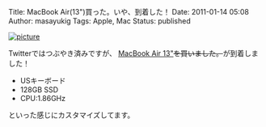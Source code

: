 Title: MacBook Air(13")買った。いや、到着した！
Date: 2011-01-14 05:08
Author: masayukig
Tags: Apple, Mac
Status: published

[![picture](http://farm6.static.flickr.com/5125/5352096223_fc20480cdf.jpg)
](http://www.flickr.com/photos/masayun/5352096223/ "Untitled by masayukig, on Flickr")

Twitterではつぶやき済みですが、
[MacBook Air
13"](http://www.apple.com/jp/macbookair/)~~を買いました。~~が到着しました！

-   USキーボード
-   128GB SSD
-   CPU:1.86GHz

といった感じにカスタマイズしてます。
